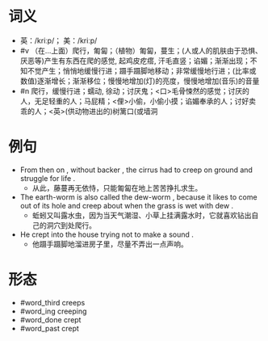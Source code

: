 # 词义
- 英：/kriːp/； 美：/kriːp/
- #v （在…上面）爬行，匍匐；（植物）匍匐，蔓生；(人或人的肌肤由于恐惧、厌恶等)产生有东西在爬的感觉, 起鸡皮疙瘩, 汗毛直竖；谄媚；渐渐出现；不知不觉产生；悄悄地缓慢行进；蹑手蹑脚地移动；非常缓慢地行进；(比率或数值)逐渐增长；渐渐移位；慢慢地增加(灯)的亮度，慢慢地增加(音乐)的音量
- #n 爬行，缓慢行进；蠕动, 徐动；讨厌鬼；<口>毛骨悚然的感觉；讨厌的人，无足轻重的人；马屁精；<俚>小偷，小偷小摸；谄媚奉承的人；讨好卖乖的人；<英>(供动物进出的)树篱口(或墙洞
# 例句
- From then on , without backer , the cirrus had to creep on ground and struggle for life .
	- 从此，藤蔓再无依恃，只能匍匐在地上苦苦挣扎求生。
- The earth-worm is also called the dew-worm , because it likes to come out of its hole and creep about when the grass is wet with dew .
	- 蚯蚓又叫露水虫，因为当天气潮湿、小草上挂满露水时，它就喜欢钻出自己的洞穴到处爬行。
- He crept into the house trying not to make a sound .
	- 他蹑手蹑脚地溜进房子里，尽量不弄出一点声响。
# 形态
- #word_third creeps
- #word_ing creeping
- #word_done crept
- #word_past crept
